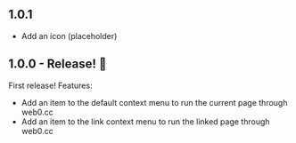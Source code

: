 ## 1.0.1

-   Add an icon (placeholder)

## 1.0.0 - Release! 🎉

First release! Features:

-   Add an item to the default context menu to run the current page through web0.cc
-   Add an item to the link context menu to run the linked page through web0.cc
